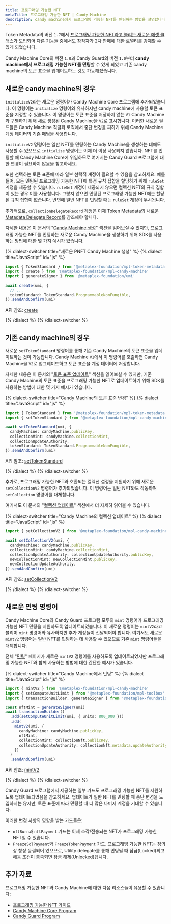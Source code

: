 ```yaml
---
title: 프로그래밍 가능한 NFT
metaTitle: 프로그래밍 가능한 NFT | Candy Machine
description: candy machine에서 프로그래밍 가능한 NFT를 민팅하는 방법을 설명합니다.
---
```


Token Metadata의 버전 `1.7`에서 [프로그래밍 가능한 NFT라고 불리는 새로운 에셋 클래스](/kr/token-metadata/pnfts)가 도입되어 다른 기능들 중에서도 창작자가 2차 판매에 대한 로열티를 강제할 수 있게 되었습니다.

Candy Machine Core의 버전 `1.0`과 Candy Guard의 버전 `1.0`부터 **candy machine에서 프로그래밍 가능한 NFT를 민팅**할 수 있게 되었고 기존 candy machine의 토큰 표준을 업데이트하는 것도 가능해졌습니다.

## 새로운 candy machine의 경우

`initializeV2`라는 새로운 명령어가 Candy Machine Core 프로그램에 추가되었습니다. 이 명령어는 `initialize` 명령어와 유사하지만 candy machine에 사용할 토큰 표준을 지정할 수 있습니다. 이 명령어는 토큰 표준을 저장하지 않는 `V1` Candy Machine과 구별하기 위해 새로 생성된 Candy Machine을 `V2`로 표시합니다. 이러한 새로운 필드들은 Candy Machine 직렬화 로직에서 중단 변경을 피하기 위해 Candy Machine 계정 데이터의 기존 패딩을 사용합니다.

`initializeV2` 명령어는 일반 NFT를 민팅하는 Candy Machine을 생성하는 데에도 사용할 수 있으므로 `initialize` 명령어는 이제 더 이상 사용되지 않습니다. NFT를 민팅할 때 Candy Machine Core에 위임하므로 여기서는 Candy Guard 프로그램에 대한 변경이 필요하지 않음을 참고하세요.

또한 선택하는 토큰 표준에 따라 일부 선택적 계정이 필요할 수 있음을 참고하세요. 예를 들어, 모든 민팅된 프로그래밍 가능한 NFT에 특정 규칙 집합을 할당하기 위해 `ruleSet` 계정을 제공할 수 있습니다. `ruleSet` 계정이 제공되지 않으면 컬렉션 NFT의 규칙 집합이 있는 경우 이를 사용합니다. 그렇지 않으면 민팅된 프로그래밍 가능한 NFT에는 할당된 규칙 집합이 없습니다. 반면에 일반 NFT를 민팅할 때는 `ruleSet` 계정이 무시됩니다.

추가적으로, `collectionDelegateRecord` 계정은 이제 Token Metadata의 새로운 [Metadata Delegate Record](https://docs.rs/mpl-token-metadata/latest/mpl_token_metadata/accounts/struct.MetadataDelegateRecord.html)를 참조해야 합니다.

자세한 내용은 이 문서의 "[Candy Machine 생성](/kr/candy-machine/manage#create-candy-machines)" 섹션을 읽어보실 수 있지만, 프로그래밍 가능한 NFT를 민팅하는 새로운 Candy Machine을 생성하기 위해 SDK를 사용하는 방법에 대한 몇 가지 예시가 있습니다.

{% dialect-switcher title="새로운 PNFT Candy Machine 생성" %}
{% dialect title="JavaScript" id="js" %}

```ts
import { TokenStandard } from '@metaplex-foundation/mpl-token-metadata'
import { create } from '@metaplex-foundation/mpl-candy-machine'
import { generateSigner } from '@metaplex-foundation/umi'

await create(umi, {
  // ...
  tokenStandard: TokenStandard.ProgrammableNonFungible,
}).sendAndConfirm(umi)
```

API 참조: [create](https://mpl-candy-machine.typedoc.metaplex.com/functions/create.html)

{% /dialect %}
{% /dialect-switcher %}

## 기존 candy machine의 경우

새로운 `setTokenStandard` 명령어를 통해 기존 Candy Machine의 토큰 표준을 업데이트하는 것이 가능합니다. Candy Machine `V1`에서 이 명령어를 호출하면 Candy Machine을 `V2`로 업그레이드하고 토큰 표준을 계정 데이터에 저장합니다.

자세한 내용은 이 문서의 "[토큰 표준 업데이트](/kr/candy-machine/manage#update-token-standard)" 섹션을 읽어보실 수 있지만, 기존 Candy Machine의 토큰 표준을 프로그래밍 가능한 NFT로 업데이트하기 위해 SDK를 사용하는 방법에 대한 몇 가지 예시가 있습니다.

{% dialect-switcher title="Candy Machine의 토큰 표준 변경" %}
{% dialect title="JavaScript" id="js" %}

```ts
import { TokenStandard } from '@metaplex-foundation/mpl-token-metadata'
import { setTokenStandard } from '@metaplex-foundation/mpl-candy-machine'

await setTokenStandard(umi, {
  candyMachine: candyMachine.publicKey,
  collectionMint: candyMachine.collectionMint,
  collectionUpdateAuthority,
  tokenStandard: TokenStandard.ProgrammableNonFungible,
}).sendAndConfirm(umi)
```

API 참조: [setTokenStandard](https://mpl-candy-machine.typedoc.metaplex.com/functions/setTokenStandard.html)

{% /dialect %}
{% /dialect-switcher %}

추가로, 프로그래밍 가능한 NFT와 호환되는 컬렉션 설정을 지원하기 위해 새로운 `setCollectionV2` 명령어가 추가되었습니다. 이 명령어는 일반 NFT와도 작동하며 `setCollection` 명령어를 대체합니다.

여기서도 이 문서의 "[컬렉션 업데이트](/kr/candy-machine/manage#update-collection)" 섹션에서 더 자세히 읽어볼 수 있습니다.

{% dialect-switcher title="Candy Machine의 컬렉션 업데이트" %}
{% dialect title="JavaScript" id="js" %}

```ts
import { setCollectionV2 } from '@metaplex-foundation/mpl-candy-machine'

await setCollectionV2(umi, {
  candyMachine: candyMachine.publicKey,
  collectionMint: candyMachine.collectionMint,
  collectionUpdateAuthority: collectionUpdateAuthority.publicKey,
  newCollectionMint: newCollectionMint.publicKey,
  newCollectionUpdateAuthority,
}).sendAndConfirm(umi)
```

API 참조: [setCollectionV2](https://mpl-candy-machine.typedoc.metaplex.com/functions/setCollectionV2.html)

{% /dialect %}
{% /dialect-switcher %}

## 새로운 민팅 명령어

Candy Machine Core와 Candy Guard 프로그램 모두의 `mint` 명령어가 프로그래밍 가능한 NFT 민팅을 지원하도록 업데이트되었습니다. 이 새로운 명령어는 `mintV2`라고 불리며 `mint` 명령어와 유사하지만 추가 계정들이 전달되어야 합니다. 여기서도 새로운 `mintV2` 명령어는 일반 NFT를 민팅하는 데 사용할 수 있으므로 기존 `mint` 명령어들을 대체합니다.

전체 "[민팅](/kr/candy-machine/mint)" 페이지가 새로운 `mintV2` 명령어를 사용하도록 업데이트되었지만 프로그래밍 가능한 NFT와 함께 사용하는 방법에 대한 간단한 예시가 있습니다.

{% dialect-switcher title="Candy Machine에서 민팅" %}
{% dialect title="JavaScript" id="js" %}

```ts
import { mintV2 } from '@metaplex-foundation/mpl-candy-machine'
import { setComputeUnitLimit } from '@metaplex-foundation/mpl-toolbox'
import { transactionBuilder, generateSigner } from '@metaplex-foundation/umi'

const nftMint = generateSigner(umi)
await transactionBuilder()
  .add(setComputeUnitLimit(umi, { units: 800_000 }))
  .add(
    mintV2(umi, {
      candyMachine: candyMachine.publicKey,
      nftMint,
      collectionMint: collectionNft.publicKey,
      collectionUpdateAuthority: collectionNft.metadata.updateAuthority,
    })
  )
  .sendAndConfirm(umi)
```

API 참조: [mintV2](https://mpl-candy-machine.typedoc.metaplex.com/functions/mintV2.html)

{% /dialect %}
{% /dialect-switcher %}

Candy Guard 프로그램에서 제공하는 일부 가드도 프로그래밍 가능한 NFT를 지원하도록 업데이트되었음을 참고하세요. 업데이트가 일반 NFT를 민팅할 때 중단 변경을 도입하지는 않지만, 토큰 표준에 따라 민팅할 때 더 많은 나머지 계정을 기대할 수 있습니다.

이러한 변경 사항의 영향을 받는 가드들은:

- `nftBurn`과 `nftPayment` 가드는 이제 소각/전송되는 NFT가 프로그래밍 가능한 NFT일 수 있습니다.
- `FreezeSolPayment`와 `FreezeTokenPayment` 가드. 프로그래밍 가능한 NFT는 정의상 항상 동결되어 있으므로, Utility delegate를 통해 민팅될 때 잠금(Locked)되고 해동 조건이 충족되면 잠금 해제(Unlocked)됩니다.

## 추가 자료

프로그래밍 가능한 NFT와 Candy Machine에 대한 다음 리소스들이 유용할 수 있습니다:

- [프로그래밍 가능한 NFT 가이드](/kr/token-metadata/pnfts)
- [Candy Machine Core Program](https://github.com/metaplex-foundation/mpl-candy-machine/tree/main/programs/candy-machine-core)
- [Candy Guard Program](https://github.com/metaplex-foundation/mpl-candy-machine/tree/main/programs/candy-guard)